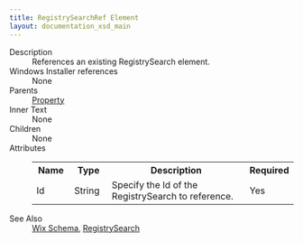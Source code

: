 ```yaml
---
title: RegistrySearchRef Element
layout: documentation_xsd_main
---
```

<dl>
  <dt>Description</dt>
  <dd>References an existing RegistrySearch element.</dd>
  <dt>Windows Installer references</dt>
  <dd>None</dd>
  <dt>Parents</dt>
  <dd>
    <a href="../property/">Property</a>
  </dd>
  <dt>Inner Text</dt>
  <dd>None</dd>
  <dt>Children</dt>
  <dd>None</dd>
  <dt>Attributes</dt>
  <dd>
    <table cellspacing="0" cellpadding="0" class="schema">
      <tr>
        <th width="15%">Name</th>
        <th width="15%">Type</th>
        <th width="65%">Description</th>
        <th width="15%">Required</th>
      </tr>
      <tr>
        <td>Id</td>
        <td>String</td>
        <td>Specify the Id of the RegistrySearch to reference.</td>
        <td>Yes</td>
      </tr>
    </table>
  </dd>
  <dt>See Also</dt>
  <dd>
    <a href="../">Wix Schema</a>, <a href="../registrysearch/">RegistrySearch</a></dd>
</dl>
